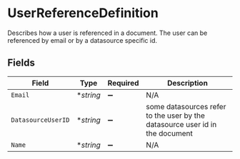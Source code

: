 # UserReferenceDefinition

Describes how a user is referenced in a document. The user can be referenced by email or by a datasource specific id.


## Fields

| Field                                                                        | Type                                                                         | Required                                                                     | Description                                                                  |
| ---------------------------------------------------------------------------- | ---------------------------------------------------------------------------- | ---------------------------------------------------------------------------- | ---------------------------------------------------------------------------- |
| `Email`                                                                      | **string*                                                                    | :heavy_minus_sign:                                                           | N/A                                                                          |
| `DatasourceUserID`                                                           | **string*                                                                    | :heavy_minus_sign:                                                           | some datasources refer to the user by the datasource user id in the document |
| `Name`                                                                       | **string*                                                                    | :heavy_minus_sign:                                                           | N/A                                                                          |
